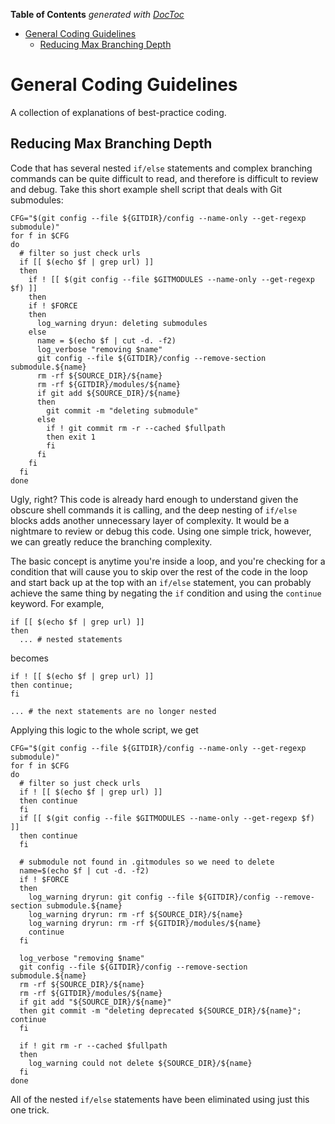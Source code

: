 <!-- START doctoc generated TOC please keep comment here to allow auto update -->
<!-- DON'T EDIT THIS SECTION, INSTEAD RE-RUN doctoc TO UPDATE -->
**Table of Contents**  *generated with [DocToc](https://github.com/thlorenz/doctoc)*

- [General Coding Guidelines](#general-coding-guidelines)
  - [Reducing Max Branching Depth](#reducing-max-branching-depth)

<!-- END doctoc generated TOC please keep comment here to allow auto update -->

# General Coding Guidelines

A collection of explanations of best-practice coding.

## Reducing Max Branching Depth

Code that has several nested `if/else` statements and complex branching
commands can be quite difficult to read, and therefore is difficult to review
and debug. Take this short example shell script that deals with Git submodules:

```console
CFG="$(git config --file ${GITDIR}/config --name-only --get-regexp submodule)"
for f in $CFG
do
  # filter so just check urls
  if [[ $(echo $f | grep url) ]]
  then
    if ! [[ $(git config --file $GITMODULES --name-only --get-regexp $f) ]]
    then
    if ! $FORCE
    then
      log_warning dryun: deleting submodules
    else
      name = $(echo $f | cut -d. -f2)
      log_verbose "removing $name"
      git config --file ${GITDIR}/config --remove-section submodule.${name}
      rm -rf ${SOURCE_DIR}/${name}
      rm -rf ${GITDIR}/modules/${name}
      if git add ${SOURCE_DIR}/${name}
      then
        git commit -m "deleting submodule"
      else
        if ! git commit rm -r --cached $fullpath
        then exit 1
        fi
      fi
    fi
  fi
done
```

Ugly, right? This code is already hard enough to understand given the obscure
shell commands it is calling, and the deep nesting of `if/else` blocks adds
another unnecessary layer of complexity. It would be a nightmare to review or
debug this code. Using one simple trick, however, we can greatly reduce the
branching complexity.

The basic concept is anytime you're inside a loop, and you're checking for a
condition that will cause you to skip over the rest of the code in the loop and
start back up at the top with an `if/else` statement, you can probably achieve
the same thing by negating the `if` condition and using the `continue` keyword.
For example,

```console
if [[ $(echo $f | grep url) ]]
then
  ... # nested statements
```

becomes

```console
if ! [[ $(echo $f | grep url) ]]
then continue;
fi

... # the next statements are no longer nested
```

Applying this logic to the whole script, we get

```console
CFG="$(git config --file ${GITDIR}/config --name-only --get-regexp submodule)"
for f in $CFG
do
  # filter so just check urls
  if ! [[ $(echo $f | grep url) ]]
  then continue
  fi
  if [[ $(git config --file $GITMODULES --name-only --get-regexp $f) ]]
  then continue
  fi

  # submodule not found in .gitmodules so we need to delete
  name=$(echo $f | cut -d. -f2)
  if ! $FORCE
  then
    log_warning dryrun: git config --file ${GITDIR}/config --remove-section submodule.${name}
    log_warning dryrun: rm -rf ${SOURCE_DIR}/${name}
    log_warning dryrun: rm -rf ${GITDIR}/modules/${name}
    continue
  fi

  log_verbose "removing $name"
  git config --file ${GITDIR}/config --remove-section submodule.${name}
  rm -rf ${SOURCE_DIR}/${name}
  rm -rf ${GITDIR}/modules/${name}
  if git add "${SOURCE_DIR}/${name}"
  then git commit -m "deleting deprecated ${SOURCE_DIR}/${name}"; continue
  fi

  if ! git rm -r --cached $fullpath
  then
    log_warning could not delete ${SOURCE_DIR}/${name}
  fi
done
```

All of the nested `if/else` statements have been eliminated using just this one trick.
